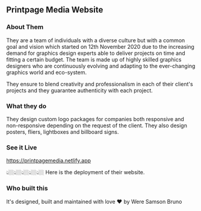 ## Printpage Media Website

### About Them
They are a team of individuals with a diverse culture but with a common goal and vision which started on 12th November 2020 due to the increasing demand for graphics design experts able to deliver projects on time and fitting a certain budget. The team is made up of highly skilled graphics designers who are continuously evolving and adapting to the ever-changing graphics world and eco-system.

They ensure to blend creativity and professionalism in each of their client's projects and they guarantee authenticity with each project.
### What they do
They design custom logo packages for companies both responsive and non-responsive depending on the request of the client. They also design posters, fliers, lightboxes and billboard signs.

### See it Live
https://printpagemedia.netlify.app

👆🏼👆🏼👆🏼👆🏼👆🏼
Here is the deployment of their website. 

### Who built this
It's designed, built and maintained with love ❤️ by Were Samson Bruno 
